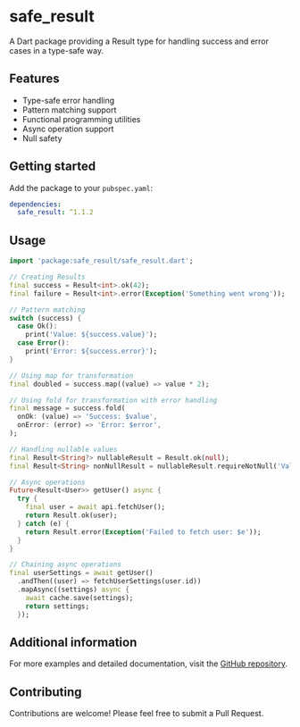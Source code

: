 # safe_result

A Dart package providing a Result type for handling success and error cases in a type-safe way.

## Features

- Type-safe error handling
- Pattern matching support
- Functional programming utilities
- Async operation support
- Null safety

## Getting started

Add the package to your `pubspec.yaml`:

```yaml
dependencies:
  safe_result: ^1.1.2
```

## Usage

```dart
import 'package:safe_result/safe_result.dart';

// Creating Results
final success = Result<int>.ok(42);
final failure = Result<int>.error(Exception('Something went wrong'));

// Pattern matching
switch (success) {
  case Ok():
    print('Value: ${success.value}');
  case Error():
    print('Error: ${success.error}');
}

// Using map for transformation
final doubled = success.map((value) => value * 2);

// Using fold for transformation with error handling
final message = success.fold(
  onOk: (value) => 'Success: $value',
  onError: (error) => 'Error: $error',
);

// Handling nullable values
final Result<String?> nullableResult = Result.ok(null);
final Result<String> nonNullResult = nullableResult.requireNotNull('Value was null');

// Async operations
Future<Result<User>> getUser() async {
  try {
    final user = await api.fetchUser();
    return Result.ok(user);
  } catch (e) {
    return Result.error(Exception('Failed to fetch user: $e'));
  }
}

// Chaining async operations
final userSettings = await getUser()
  .andThen((user) => fetchUserSettings(user.id))
  .mapAsync((settings) async {
    await cache.save(settings);
    return settings;
  });
```

## Additional information

For more examples and detailed documentation, visit the [GitHub repository](https://github.com/mobpack/safe_result).

## Contributing

Contributions are welcome! Please feel free to submit a Pull Request.
